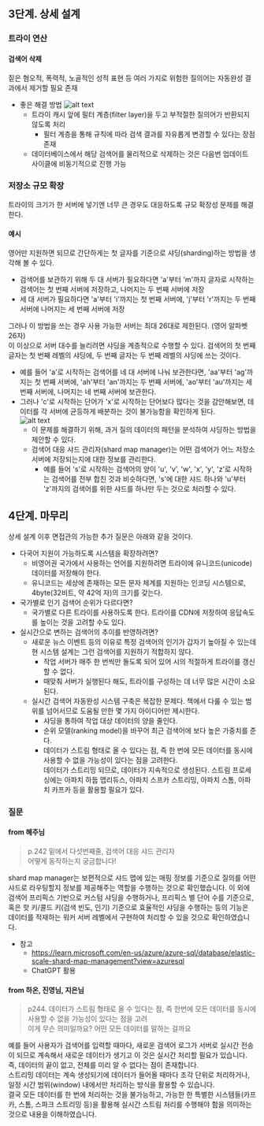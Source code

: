 ## 3단계. 상세 설계

### 트라이 연산
#### 검색어 삭제
짙은 혐오적, 폭력적, 노골적인 성적 표현 등 여러 가지로 위험한 질의어는 자동완성 결과에서 제거할 필요 존재
- 좋은 해결 방법
    ![alt text](image/image_13-14.png)
    - 트라이 캐시 앞에 필터 계층(filter layer)을 두고 부적절한 질의어가 반환되지 않도록 처리
        - 필터 계층을 통해 규칙에 따라 검색 결과를 자유롭게 변경할 수 있다는 장점 존재
    - 데이터베이스에서 해당 검색어를 물리적으로 삭제하는 것은 다음번 업데이트 사이클에 비동기적으로 진행 가능

### 저장소 규모 확장
트라이의 크기가 한 서버에 넣기엔 너무 큰 경우도 대응하도록 규모 확장성 문제를 해결한다.  

#### 예시
영어만 지원하면 되므로 간단하게는 첫 글자를 기준으로 샤딩(sharding)하는 방법을 생각해 볼 수 있다.

- 검색어를 보관하기 위해 두 대 서버가 필요하다면 'a'부터 'm'까지 글자로 시작하는 검색어는 첫 번째 서버에 저장하고, 나머지는 두 번째 서버에 저장
- 세 대 서버가 필요하다면 'a'부터 'i'까지는 첫 번째 서버에, 'j'부터 'r'까지는 두 번째 서버에 나머지는 세 번째 서버에 저장

그러나 이 방법을 쓰는 경우 사용 가능한 서버는 최대 26대로 제한된다. (영어 알파벳 26자)  
이 이상으로 서버 대수를 늘리려면 샤딩을 계층적으로 수행할 수 있다. 검색어의 첫 번째 글자는 첫 번째 레벨의 샤딩에, 두 번째 글자는 두 번째 레벨의 샤딩에 쓰는 것이다.
- 예를 들어 'a'로 시작하는 검색어를 네 대 서버에 나눠 보관한다면, 'aa'부터 'ag'까지는 첫 번째 서버에, 'ah'부터 'an'까지는 두 번째 서버에, 'ao'부터 'au'까지는 세 번째 서버에, 나머지는 네 번째 서버에 보관한다.
- 그러나 'c'로 시작하는 단어가 'x'로 시작하는 단어보다 많다는 것을 감안해보면, 데이터를 각 서버에 균등하게 배분하는 것이 불가능함을 확인하게 된다.  
    ![alt text](image/image_13-15.png)
    - 이 문제를 해결하기 위해, 과거 질의 데이터의 패턴을 분석하여 샤딩하는 방법을 제안할 수 있다.
    - 검색어 대응 샤드 관리자(shard map manager)는 어떤 검색어가 어느 저장소 서버에 저장되는지에 대한 정보를 관리한다. 
        - 예를 들어 's'로 시작하는 검색어의 양이 'u', 'v', 'w', 'x', 'y', 'z'로 시작하는 검색어를 전부 합친 것과 비슷하다면, 's'에 대한 샤드 하나와 'u'부터 'z'까지의 검색어를 위한 샤드를 하나만 두는 것으로 처리할 수 있다. 

## 4단계. 마무리
상세 설계 이후 면접관의 가능한 추가 질문은 아래와 같을 것이다.
- 다국어 지원이 가능하도록 시스템을 확장하려면?
    - 비영어권 국가에서 사용하는 언어를 지원하려면 트라이에 유니코드(unicode) 데이터를 저장해야 한다.
    - 유니코드는 세상에 존재하는 모든 문자 체계를 지원하는 인코딩 시스템으로, 4byte(32비트, 약 42억 자)의 크기를 갖는다.
- 국가별로 인기 검색어 순위가 다르다면?
    - 국가별로 다른 트라이를 사용하도록 한다. 트라이를 CDN에 저장하여 응답속도를 높이는 것을 고려할 수도 있다.
- 실시간으로 변하는 검색어의 추이를 반영하려면?
    - 새로운 뉴스 이벤트 등의 이유로 특정 검색어의 인기가 갑자기 높아질 수 있는데 현 시스템 설계는 그런 검색어를 지원하기 적합하지 않다.
        - 작업 서버가 매주 한 번씩만 돌도록 되어 있어 시의 적절하게 트라이를 갱신할 수 없다.
        - 때맞춰 서버가 실행된다 해도, 트라이를 구성하는 데 너무 많은 시간이 소요된다.
    - 실시간 검색어 자동완성 시스템 구축은 복잡한 문제다. 책에서 다룰 수 있는 범위를 넘어서므로 도움될 만한 몇 가지 아이디어만 제시한다.
        - 샤딩을 통하여 작업 대상 데이터의 양을 줄인다.
        - 순위 모델(ranking model)을 바꾸어 최근 검색어에 보다 높은 가중치를 준다.
        - 데이터가 스트림 형태로 올 수 있다는 점, 즉 한 번에 모든 데이터를 동시에 사용할 수 없을 가능성이 있다는 점을 고려한다.   
        데이터가 스트리밍 되므로, 데이터가 지속적으로 생성된다. 스트림 프로세싱에는 아파치 하둡 맵리듀스, 아파치 스프카 스트리밍, 아파치 스톰, 아파치 카프카 등을 활용할 필요가 있다.


### 질문
#### from 혜주님
> p.242 밑에서 다섯번째줄, 검색어 대응 샤드 관리자  
어떻게 동작하는지 궁금합니다!

shard map manager는 보편적으로 샤드 맵에 있는 매핑 정보를 기준으로 질의를 어떤 샤드로 라우팅할지 정보를 제공해주는 역할을 수행하는 것으로 확인했습니다.
이 외에 검색어 프리픽스 기반으로 커스텀 샤딩을 수행하거나, 프리픽스 별 단어 수를 기준으로, 혹은 핫 키/콜드 키(검색 빈도, 인기) 기준으로 효율적인 샤딩을 수행하는 등의 기능은 데이터를 적재하는 워커 서버 레벨에서 구현하여 처리할 수 있을 것으로 확인하였습니다. 

- 참고
    - https://learn.microsoft.com/en-us/azure/azure-sql/database/elastic-scale-shard-map-management?view=azuresql
    - ChatGPT 활용


#### from 하온, 진영님, 지은님
> p244. 데이터가 스트림 형태로 올 수 있다는 점, 즉 한번에 모든 데이터를 동시에 사용할 수 없을 가능성이 있다는 점을 고려  
이게 무슨 의미일까요? 어떤 모든 데이터를 말하는 걸까요

예를 들어 사용자가 검색어를 입력할 때마다, 새로운 검색어 로그가 서버로 실시간 전송이 되므로 계속해서 새로운 데이터가 생기고 이 것은 실시간 처리할 필요가 있습니다. 즉, 데이터의 끝이 없고, 전체를 미리 알 수 없다는 점이 존재합니다.  
스트리밍 데이터는 계속 생성되기에 데이터가 들어올 때마다 조각 단위로 처리하거나, 일정 시간 범위(window) 내에서만 처리하는 방식을 활용할 수 있습니다.   
결국 모든 데이터를 한 번에 처리하는 것을 불가능하고, 가능한 한 특별한 시스템들(카프카, 스톰, 스파크 스트리밍 등)을 활용해 실시간 스트림 처리를 수행해야 함을 의미하는 것으로 내용을 이해하였습니다.